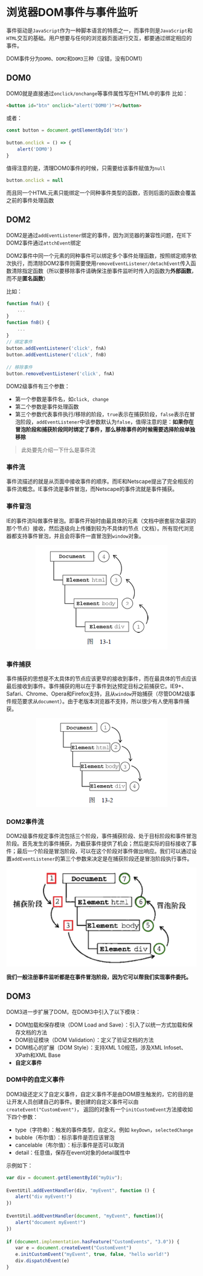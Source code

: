 # 浏览器DOM事件与事件监听

事件驱动是`JavaScript`作为一种脚本语言的特质之一，而事件则是`JavaScript`和`HTML`交互的基础。用户想要与任何的浏览器页面进行交互，都要通过绑定相应的事件。

DOM事件分为`DOM0`、`DOM2`和`DOM3`三种（没错，没有DOM1）

## DOM0

DOM0就是直接通过`onclick/onchange`等事件属性写在HTML中的事件
比如：

```html
<button id="btn" onclick="alert('DOM0')"></button>
```

或者：

```javascript
const button = document.getElementById('btn')

button.onclick = () => {
    alert('DOM0')
}
```

值得注意的是，清理DOM0事件的时候，只需要给该事件赋值为`null`

``` javascript
button.onclick = null
```

而且同一个HTML元素只能绑定一个同种事件类型的函数，否则后面的函数会覆盖之前的事件处理函数


## DOM2
DOM2是通过`addEventListener`绑定的事件，因为浏览器的兼容性问题，在IE下DOM2事件通过`attchEvent`绑定

DOM2事件中同一个元素的同种事件可以绑定多个事件处理函数，按照绑定顺序依次执行，而清除DOM2事件则需要使用`removeEventListener/detachEvent`传入函数清除指定函数（所以要移除事件请确保注册事件监听时传入的函数为**外部函数**，而不是**匿名函数**）

比如：

```javascript
function fnA() {
    ...
}
function fnB() {
    ...
}
// 绑定事件
button.addEventListener('click', fnA)
button.addEventListener('click', fnB)

// 移除事件
button.removeEventListener('click', fnA)
```

DOM2级事件有三个参数：

- 第一个参数是事件名，如`click, change`
- 第二个参数是事件处理函数
- 第三个参数代表事件执行/移除的阶段，`true`表示在捕获阶段，`false`表示在冒泡阶段，`addEventListener`中该参数默认为`false`，值得注意的是：**如果你在冒泡阶段和捕获阶段同时绑定了事件，那么移除事件的时候需要选择阶段单独移除**

>此处要先介绍一下什么是事件流

### 事件流

事件流描述的就是从页面中接收事件的顺序。而IE和Netscape提出了完全相反的事件流概念。IE事件流是事件冒泡，而Netscape的事件流就是事件捕获。

### 事件冒泡

IE的事件流叫做事件冒泡。即事件开始时由最具体的元素（文档中嵌套层次最深的那个节点）接收，然后逐级向上传播到较为不具体的节点（文档）。所有现代浏览器都支持事件冒泡，并且会将事件一直冒泡到`window`对象。

<div align=center><img src="/img/dom-event/bubbling.png" /></div>

### 事件捕获

事件捕获的思想是不太具体的节点应该更早的接收到事件，而在最具体的节点应该最后接收到事件。事件捕获的用以在于事件到达预定目标之前捕获它。IE9+、Safari、Chrome、Opera和Firefox支持，且从`window`开始捕获（尽管DOM2级事件规范要求从`document`）。由于老版本浏览器不支持，所以很少有人使用事件捕获。

<div align=center><img src="/img/dom-event/capturing.png" /></div>

### DOM2事件流

DOM2级事件规定事件流包括三个阶段，事件捕获阶段、处于目标阶段和事件冒泡阶段。首先发生的事件捕获，为截获事件提供了机会；然后是实际的目标接收了事件；最后一个阶段是冒泡阶段，可以在这个阶段对事件做出响应。我们可以通过设置`addEventListener`的第三个参数来决定是在捕获阶段还是冒泡阶段执行事件。

<div align=center><img src="/img/dom-event/event-stream.png" /></div>

**我们一般注册事件监听都是在事件冒泡阶段，因为它可以帮我们实现事件委托。**

## DOM3

DOM3进一步扩展了DOM，在DOM3中引入了以下模块：

- DOM加载和保存模块（DOM Load and Save）：引入了以统一方式加载和保存文档的方法
- DOM验证模块（DOM Validation）：定义了验证文档的方法
- DOM核心的扩展（DOM Style）：支持XML 1.0规范，涉及XML Infoset、XPath和XML Base
- **自定义事件**

### DOM中的自定义事件
DOM3级还定义了自定义事件，自定义事件不是由DOM原生触发的，它的目的是让开发人员创建自己的事件。要创建的自定义事件可以由`createEvent("CustomEvent")`， 返回的对象有一个`initCustomEvent`方法接收如下四个参数：

- type（字符串）：触发的事件类型，自定义。例如 `keyDown`，`selectedChange`
- bubble（布尔值）：标示事件是否应该冒泡
- cancelable（布尔值）：标示事件是否可以取消
- detail：任意值，保存在event对象的detail属性中

示例如下：

```javascript
var div = document.getElementById("myDiv");

EventUtil.addEventHandler(div, "myEvent", function () {
　　alert("div myEvent!")
})

EventUtil.addEventHandler(document, "myEvent", function(){
　　alert("document myEvent!")
})

if (document.implementation.hasFeature("CustomEvents", "3.0")) {
　　var e = document.createEvent("CustomEvent")
　　e.initCustomEvent("myEvent", true, false, "hello world!")
　　div.dispatchEvent(e)
}
```
